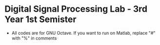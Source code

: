 # Digital Signal Processing Lab - 3rd Year 1st Semister

 - All codes are for GNU Octave. If you want to run on Matlab, replace "#" with "%" in comments
